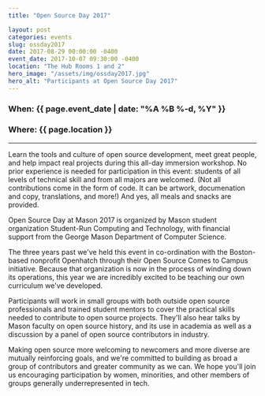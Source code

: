 ```yaml
---
title: "Open Source Day 2017"

layout: post
categories: events
slug: ossday2017
date: 2017-08-29 00:00:00 -0400
event_date: 2017-10-07 09:30:00 -0400
location: "The Hub Rooms 1 and 2"
hero_image: "/assets/img/ossday2017.jpg"
hero_alt: "Participants at Open Source Day 2017"
---
```


### **When**: {{ page.event_date | date: "%A %B %-d, %Y" }}
### **Where**: {{ page.location }}

-----------------------------------------------

Learn the tools and culture of open source development, meet great people, and help impact real projects during this all-day immersion workshop. No prior experience is needed for participation in this event: students of all levels of technical skill and from all majors are welcomed. (Not all contributions come in the form of code. It can be artwork, documenation and copy, translations, and more!) And yes, all meals and snacks are provided.

Open Source Day at Mason 2017 is organized by Mason student organization Student-Run Computing and Technology, with financial support from the George Mason Department of Computer Science.

The three years past we've held this event in co-ordination with the Boston-based nonprofit Openhatch through their
Open Source Comes to Campus initiative. Because that organization is now in the process of winding down its operations, this year we are incredibly excited to be teaching our own curriculum we've developed.

Participants will work in small groups with both outside open source professionals and trained student mentors to cover the practical skills needed to contribute to open source projects. They'll also hear talks by Mason faculty on open source history, and its use in academia as well as a discussion by a panel of open source contributors in industry.

Making open source more welcoming to newcomers and more diverse are mutually reinforcing goals, and we're committed to building as broad a group of contributors and greater community as we can. We hope you'll join us encouraging participation by women, minorities, and other members of groups generally underrepresented in tech.